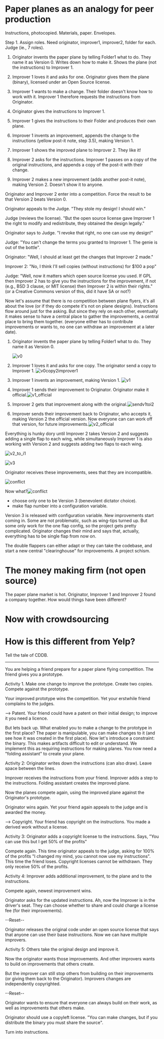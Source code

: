 # Paper planes as an analogy for peer production

Instructions, photocopied.
Materials, paper.
Envelopes.

Step 1.  Assign roles.  Need originator, improver1, improver2, folder for each. Judge (ie., 7 roles).

1. Originator invents the paper plane by telling Folder1 what to do. They name it as Version 0. Writes down how to make it. Shows the plane (not the instructions) to Improver 1.

2. Improver 1 loves it and asks for one.  Originator gives them the plane (binary), licensed under an Open Source license.
3. Improver 1 wants to make a change. Their folder doesn't know how to work with it. Improver 1 therefore requests the instructions from Originator.
4. Originator gives the instructions to Improver 1.
5. Improver 1 gives the instructions to their Folder and produces their own plane.
6. Improver 1 invents an improvement, appends the change to the instructions (yellow post-it note, step 3.5), making Version 1.
7. Improver 1 shows the improved plane to Improver 2. They like it!
8. Improver 2 asks for the instructions. Improver 1 passes on a copy of the original instructions, and appends a copy of the post-it with their change.
9. Improver 2 makes a new improvement (adds another post-it note), making Version 2.  Doesn't show it to anyone.

Originator and Improver 2 enter into a competition. Force the result to be that Version 2 beats Version 0.

Originator appeals to the Judge. "They stole my design! I should win."

Judge (reviews the license). "But the open source license gave Improver 1 the right to modify and redistribute, they obtained the design legally."

Originator says to Judge. "I revoke that right, no one can use my design!"

Judge: "You can't change the terms you granted to Improver 1. The genie is out of the bottle".

Originator: "Well, I should at least get the changes that Improver 2 made."

Improver 2: "No, I think I'll sell copies (without instructions) for $100 a pop"

Judge: "Well, now it matters which open source license you used. If GPL then Improver 2 has to give you the instructions for the improvement, if not (e.g., BSD 3 clause, or MIT license) then Improver 2 is within their rights." (or a Creative Commons version of this, did it have SA or not?)

Now let's assume that there is no competition between plane flyers, it's all about the love (or if they do compete it's not on plane designs). Instructions flow around just for the asking. But since they rely on each other, eventually it makes sense to have a central place to gather the improvements, a central place to bring them together. (everyone either has to contribute improvements or wants to, no one can withdraw an improvement at a later date).

1. Originator invents the paper plane by telling Folder1 what to do. They name it as Version 0. 

   ![v0](images\v0.png)

2. Improver 1 loves it and asks for one copy.  The originator send a copy to Improver 1. ![v0copy2improver1](images\v0_copy_to_improver1.png)

   

3. Improver 1 invents an improvement, making Version 1. ![v1](images\v1.png)

4. Improver 1 sends their improvement to Originator.  Originator make it official.![v1_official](images\v1_official.png)

5. Improver 2 gets that improvement along with the original.![sendv1toi2](images\send_v1to_improver2.png)

6. Improver sends their improvement back to Originator, who accepts it, making Version 2 the official version. Now everyone can can work off that version, for future improvements.![v2_official](images\v2_official.png)

Everything is hunky dory until Improver 2 takes Version 2 and suggests adding a single flap to each wing, while simultaneously Improver 1 is also working with Version 2 and suggests adding two flaps to each wing.  

![v2_to_i1](images\v2_to_i1.png)

![v3](images\v3.png)



Originator receives these improvements, sees that they are incompatible.  

![conflict](images\conflict.png)

Now what?![conflict](images\conflict_solved.png)

- choose only one to be Version 3 (benevolent dictator choice).
- make flap number into a configuration variable.

Version 3 is released with configuration variable.  New improvements start coming in. Some are not problematic, such as wing-tips turned up. But some only work for the one flap config, so the project gets pretty complicated. Originator changes their mind and says that, actually, everything has to be single flap from now on.

The double flappers can either adapt or they can take the codebase, and start a new central "clearinghouse" for improvements.  A project schism.  

The money making firm (not open source)
====================

The paper plane market is hot. Originator, Improver 1 and Improver 2 found a company together. How would things have been different?

Now with crowdsourcing
====================

How is this different from Yelp?
==============================

Tell the tale of CDDB.


------------------------

You are helping a friend prepare for a paper plane flying competition.  The friend gives you a prototype.

Activity 1. Make one change to improve the prototype.  Create two copies. Compete against the prototype.

Your improved prototype wins the competition.  Yet your erstwhile friend complains to the judges.

--> Patent.  Your friend could have a patent on their initial design; to improve it you need a licence.

But lets back up.  What enabled you to make a change to the prototype in the first place?  The paper is manipulable, you can make changes to it (and see how it was created in the first place).  Now let's introduce a constraint: the binary.  This makes artifacts difficult to edit or understand.  We implement this as requiring instructions for making planes.  You now need a "folding assistant" to create your plane.

Activity 2: Originator writes down the instructions (can also draw). Leave space between the lines.

Improver receives the instructions from your friend.  Improver adds a step to the instructions.  Folding assistant creates the improved plane.

Now the planes compete again, using the improved plane against the Originator's prototype.

Originator wins again.  Yet your friend again appeals to the judge and is awarded the money.

--> Copyright.  Your friend has copyright on the instructions.  You made a derived work without a license.

Activity 3: Originator adds a copyright license to the instructions. Says, "You can use this but I get 50% of the profits"

Compete again.  This time originator appeals to the judge, asking for 100% of the profits "I changed my mind, you cannot now use my instructions".  This time the friend loses.  Copyright licenses cannot be withdrawn. They only receive 50% of the profits.

Activity 4: Improver adds additional improvement, to the plane and to the instructions.

Compete again, newest improvement wins.

Originator asks for the updated instructions.  Ah, now the Improver is in the driver's seat.  They can choose whether to share and could charge a license fee (for their improvements).

--Reset--

Originator releases the original code under an open source license that says that anyone can use their base instructions. Now we can have multiple improvers.

Activity 5: Others take the original design and improve it.

Now the originator wants those improvements.  And other improvers wants to build on improvements that others create.

But the improver can still stop others from building on their improvements (or giving them back to the Originator).  Improvers changes are independently copyrighted.

--Reset--

Originator wants to ensure that everyone can always build on their work, as well as improvements that others make.

Originator should use a copyleft license.  "You can make changes, but if you distribute the binary you must share the source".



Turn into instructions.